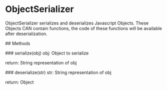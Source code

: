 # ObjectSerializer

ObjectSerializer serializes and deserializes Javascript Objects. 
These Objects CAN contain functions, the code of these functions will be available after deserialization.

## Methods

### serialize(obj)
obj: Object to serialize

return: String representation of obj

### deserialize(str)
str: String representation of obj

return: Object
